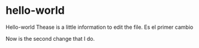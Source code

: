# hello-world
Hello-world
Thease is a little information to edit the file.
Es el primer cambio

Now is the second change that I do.
